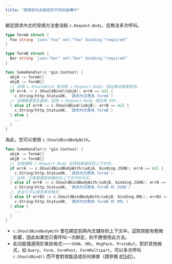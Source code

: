 ```yaml
---
title: "將請求內文綁定到不同的結構中"
---
```


綁定請求內文的常規方法會消耗 `c.Request.Body`，且無法多次呼叫。

```go
type formA struct {
  Foo string `json:"foo" xml:"foo" binding:"required"`
}

type formB struct {
  Bar string `json:"bar" xml:"bar" binding:"required"`
}

func SomeHandler(c *gin.Context) {
  objA := formA{}
  objB := formB{}
  // 這個 c.ShouldBind 會消耗 c.Request.Body，因此無法重複使用。
  if errA := c.ShouldBind(&objA); errA == nil {
    c.String(http.StatusOK, `請求內文應為 formA`)
  // 這裡總會發生錯誤，因為 c.Request.Body 現在是 EOF。
  } else if errB := c.ShouldBind(&objB); errB == nil {
    c.String(http.StatusOK, `請求內文應為 formB`)
  } else {
    ...
  }
}
```

為此，您可以使用 `c.ShouldBindBodyWith`。

```go
func SomeHandler(c *gin.Context) {
  objA := formA{}
  objB := formB{}
  // 這會讀取 c.Request.Body 並將結果儲存到上下文中。
  if errA := c.ShouldBindBodyWith(&objA, binding.JSON); errA == nil {
    c.String(http.StatusOK, `請求內文應為 formA`)
  // 此時，它會重複使用儲存在上下文中的內文。
  } else if errB := c.ShouldBindBodyWith(&objB, binding.JSON); errB == nil {
    c.String(http.StatusOK, `請求內文應為 formB 的 JSON`)
  // 並且它可以接受其他格式
  } else if errB2 := c.ShouldBindBodyWith(&objB, binding.XML); errB2 == nil {
    c.String(http.StatusOK, `請求內文應為 formB 的 XML`)
  } else {
    ...
  }
}
```

* `c.ShouldBindBodyWith` 會在綁定前將內文儲存到上下文中。這對效能有輕微影響，因此如果您只需呼叫一次綁定，則不應使用此方法。
* 此功能僅適用於某些格式——`JSON`、`XML`、`MsgPack`、`ProtoBuf`。對於其他格式，如 `Query`、`Form`、`FormPost`、`FormMultipart`，可以多次呼叫 `c.ShouldBind()` 而不會對效能造成任何損害（請參閱 [#1341](https://github.com/gin-gonic/gin/pull/1341)）。

